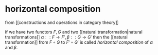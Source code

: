 # horizontal composition
from [[constructions and operations in category theory]]

if we have two functors $F, G$ and two [[natural transformation|natural transformations]] $\alpha :: F \to F', \beta :: G \to G'$ then the [[natural transformation]] from $F \circ G$ to $F' \circ G'$ is called _horizontal composition_ of $\alpha$ and $\beta$.